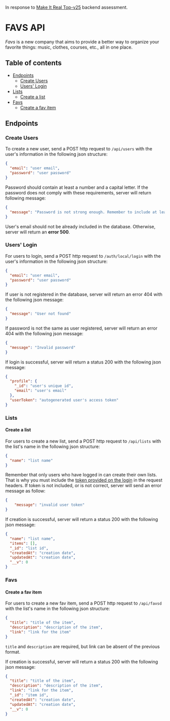 In response to [Make It Real Top-v25](https://github.com/makeitrealcamp/top-v25) backend assessment.

# FAVS API

_Favs_ is a new company that aims to provide a better way to organize your favorite things: music, clothes, courses, etc., all in one place.

## Table of contents

- [Endpoints](#endpoints)
  - [Create Users](#create-users)
  - [Users' Login](#users-login)
- [Lists](#lists)
  - [Create a list](#create-a-list)
- [Favs](#favs)
  - [Create a fav item](#create-a-fav-item)

## Endpoints

### Create Users

To create a new user, send a POST http request to `/api/users` with the user's information in the following json structure:

```json
{
  "email": "user email",
  "password": "user password"
}
```

Password should contain at least a number and a capital letter. If the password does not comply with these requirements, server will return following message:

```json
{
  "message": "Password is not strong enough. Remember to include at least a capital letter and a number."
}
```

User's email should not be already included in the database. Otherwise, server will return an **error 500**.

### Users' Login

For users to login, send a POST http request to `/auth/local/login` with the user's information in the following json structure:

```json
{
  "email": "user email",
  "password": "user password"
}
```

If user is not registered in the database, server will return an error 404 with the following json message:

```json
{
  "message": "User not found"
}
```

If password is not the same as user registered, server will return an error 404 with the following json message:

```json
{
  "message": "Invalid password"
}
```

If login is successful, server will return a status 200 with the following json message:

```json
{
  "profile": {
    "_id": "user's unique id",
    "email": "user's email"
  },
  "userToken": "autogenerated user's access token"
}
```

### Lists

#### Create a list

For users to create a new list, send a POST http request to `/api/lists` with the list's name in the following json structure:

```json
{
  "name": "list name"
}
```
Remember that only users who have logged in can create their own lists. That is why you must include the [token provided on the login](#users-login) in the request headers. If token is not included, or is not correct, server will send an error message as follow:
```json
{
    "message": "invalid user token"
}
```

If creation is successful, server will return a status 200 with the following json message:

```json
{
  "name": "list name",
  "items": [],
  "_id": "list id",
  "createdAt": "creation date",
  "updatedAt": "creation date",
  "__v": 0
}
```

### Favs

#### Create a fav item

For users to create a new fav item, send a POST http request to `/api/favsd` with the list's name in the following json structure:

```json
{
  "title": "title of the item",
  "description": "description of the item",
  "link": "link for the item"
}
```

`title` and `description` are required, but link can be absent of the previous format.

If creation is successful, server will return a status 200 with the following json message:

```json
{
  "title": "title of the item",
  "description": "description of the item",
  "link": "link for the item",
  "_id": "item id",
  "createdAt": "creation date",
  "updatedAt": "creation date",
  "__v": 0
}
```
